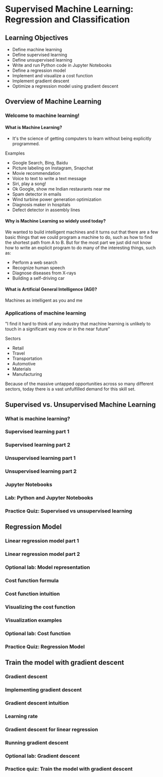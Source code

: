 # Supervised Machine Learning: Regression and Classification

## Learning Objectives
- Define machine learning
- Define supervised learning
- Define unsupervised learning
- Write and run Python code in Jupyter Notebooks
- Define a regression model
- Implement and visualize a cost function
- Implement gradient descent
- Optimize a regression model using gradient descent

## Overview of Machine Learning

### Welcome to machine learning!

#### What is Machine Learning?

- It's the science of getting computers to learn without being explicitly programmed.

Examples

- Google Search, Bing, Baidu
- Picture labeling on Instagram, Snapchat
- Movie recommendation
- Voice to text to write a text message
- Siri, play a song!
- Ok Google, show me Indian restaurants near me
- Spam detector in emails
- Wind turbine power generation optimization
- Diagnosis maker in hospitals
- Defect detector in assembly lines

#### Why is Machine Learning so widely used today?

We wanted to build intelligent machines and it turns out that there are a few basic things that we could program a machine to do, such as how to find the shortest path from A to B. But for the most part we just did not know how to write an explicit program to do many of the interesting things, such as:

- Perform a web search
- Recognize human speech
- Diagnose diseases from X-rays
- Building a self-driving car

#### What is Artificial General Intelligence (AGI)?

Machines as intelligent as you and me

### Applications of machine learning

"I find it hard to think of any industry that machine learning is unlikely to touch in a significant way now or in the near future"

Sectors

- Retail
- Travel
- Transportation
- Automotive
- Materials
- Manufacturing

Because of the massive untapped opportunities across so many different sectors, today there is a vast unfulfilled demand for this skill set.

## Supervised vs. Unsupervised Machine Learning

### What is machine learning?
### Supervised learning part 1
### Supervised learning part 2
### Unsupervised learning part 1
### Unsupervised learning part 2
### Jupyter Notebooks
### Lab: Python and Jupyter Notebooks

### Practice Quiz: Supervised vs unsupervised learning

## Regression Model

### Linear regression model part 1
### Linear regression model part 2
### Optional lab: Model representation
### Cost function formula
### Cost function intuition
### Visualizing the cost function
### Visualization examples
### Optional lab: Cost function

### Practice Quiz: Regression Model

## Train the model with gradient descent

### Gradient descent
### Implementing gradient descent
### Gradient descent intuition
### Learning rate
### Gradient descent for linear regression
### Running gradient descent
### Optional lab: Gradient descent

### Practice quiz: Train the model with gradient descent
